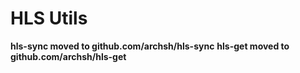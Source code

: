 # HLS Utils
**hls-sync moved to github.com/archsh/hls-sync**
**hls-get moved to github.com/archsh/hls-get**
